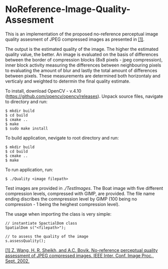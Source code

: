 
# NoReference-Image-Quality-Assesment
This is an implementation of the proposed no-reference perceptual image quality assesment of JPEG compressed images as presented in [[1]](https://live.ece.utexas.edu/publications/2002/zw_icip_2002_norefjpeg.pdf).  

The output is the estimated quality of the image. The higher the estimated quality value, the better. An image is evaluated on the basis of differences between the border of compression blocks (8x8 pixels - jpeg compression), inner block activity measuring the differences between neighbouring pixels to evaluating the amount of blur and lastly the total amount of differences between pixels. These measurements are determined both horizontaly and verticaly and weighted to determin the final quality estimate.

To install, download OpenCV - v.4.10 (https://github.com/opencv/opencv/releases).
Unpack source files, navigate to directory and run:
```
$ mkdir build
$ cd build
$ cmake ..
$ make
$ sudo make install
```
To build application, nevigate to root directory and run:
```
$ mkdir build
$ cd build
$ cmake ..
$ make
```
To run application, run:
```
$ ./Quality <image filepath>
```
Test images are provided in *./TestImages*. The Boat image with five different compression levels, compressed with GIMP, are provided. The file name ending discribes the comnpression level by GIMP (100 being no compression - 1 being the heighest compression level).  

The usage when importing the class is very simple:
```
// instantiate SpactialDom class
SpatialDom s("<filepath>");

// to assess the quality of the image
s.assessQuality();
```




[[1] Z. Wang, H. R. Sheikh, and A.C. Bovik. No-reference perceptual quality
assessment of JPEG compressed images. IEEE Inter. Conf. Image Proc., Sept.
2002.](https://live.ece.utexas.edu/publications/2002/zw_icip_2002_norefjpeg.pdf)
